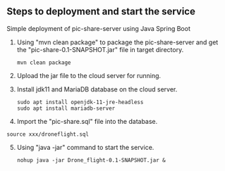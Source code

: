 ## Steps to deployment and start the service

Simple deployment of pic-share-server using Java Spring Boot 

1. Using "mvn clean package" to package the pic-share-server and get the "pic-share-0.1-SNAPSHOT.jar" file in target directory.

   ```
   mvn clean package
   ```

2. Upload the jar file to the cloud server for running.

3. Install jdk11 and MariaDB database on the cloud server.

   ```
   sudo apt install openjdk-11-jre-headless
   sudo apt install mariadb-server
   ```

4.  Import the "pic-share.sql" file into the database.  

   ```
   source xxx/droneflight.sql
   ```

5. Using "java -jar" command to start the service.

   ```
   nohup java -jar Drone_flight-0.1-SNAPSHOT.jar &
   ```
